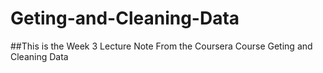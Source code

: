 Geting-and-Cleaning-Data
========================
##This is the Week 3 Lecture Note From the Coursera Course Geting and Cleaning Data
